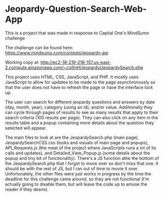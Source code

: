 # Jeopardy-Question-Search-Web-App
This is a project that was made in response to Capital One's MindSumo challenge

The challenge can be found here:
https://www.mindsumo.com/contests/jeopardy-api

Working copy at:
http://ec2-18-219-218-157.us-east-2.compute.amazonaws.com/~collinH/jeopardy/JeopardySearch.php

This project uses HTML, CSS, JavaScript, and PHP. It mostly uses JavaScript to allow for updates to be made to the page asynchronously so that the user does not have to refresh the page or have the interface lock up.

The user can search for different jeopardy questions and answers by date (day, month, year), category (using an id), and/or value. Additionally they can cycle through pages of results to see as many results that apply to their search criteria (100 results per page). They can also click on any item in the results table and a popup containing more details about the question they selected will appear.

The main files to look at are the JeopardySearch.php (main page), JeopardySearchCSS.css (looks and visuals of main page and popups), API_Requests.js (the meat of the project where JavaScripts runs a lot of its calls and updates), and Detailed_View_Popup.js (some details about the popup and tiny bit of functionality). There's a JS function athe the bottom of the JeopardySearch.php that I forgot to move over so don't miss that one. It should be with the rest of JS, but I ran out of time to movie it over. Unfortunately, the other files were just works in progress by the time the deadline for this challenge came around, so they are not functional (I'm actually going to disable them, but will leave the code up to amuse the reader if they desire).












